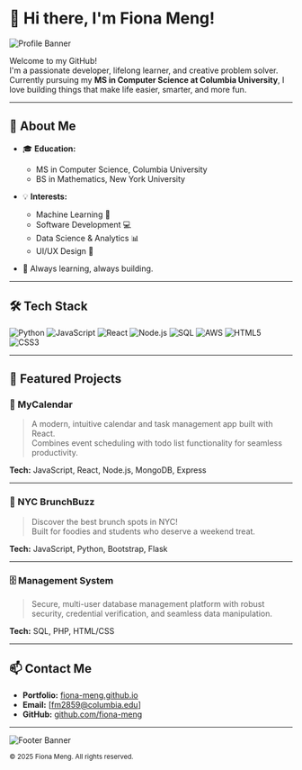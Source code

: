 # 👋 Hi there, I'm Fiona Meng!

![Profile Banner](https://capsule-render.vercel.app/api?type=waving&color=gradient&height=200&section=header&text=Fiona%20Meng&fontSize=50&fontAlignY=40&desc=Passionate%20Developer%20%7C%20CS%20@%20Columbia&descAlignY=60)

Welcome to my GitHub!  
I'm a passionate developer, lifelong learner, and creative problem solver. Currently pursuing my **MS in Computer Science at Columbia University**, I love building things that make life easier, smarter, and more fun.

---

## 🚀 About Me

- 🎓 **Education:**

  - MS in Computer Science, Columbia University
  - BS in Mathematics, New York University

- 💡 **Interests:**

  - Machine Learning 🤖
  - Software Development 💻
  - Data Science & Analytics 📊
  - UI/UX Design 🎨

- 🌱 Always learning, always building.

---

## 🛠️ Tech Stack

![Python](https://img.shields.io/badge/Python-3776AB?style=for-the-badge&logo=python&logoColor=white)
![JavaScript](https://img.shields.io/badge/JavaScript-F7DF1E?style=for-the-badge&logo=javascript&logoColor=black)
![React](https://img.shields.io/badge/React-20232A?style=for-the-badge&logo=react&logoColor=61DAFB)
![Node.js](https://img.shields.io/badge/Node.js-339933?style=for-the-badge&logo=nodedotjs&logoColor=white)
![SQL](https://img.shields.io/badge/SQL-4479A1?style=for-the-badge&logo=postgresql&logoColor=white)
![AWS](https://img.shields.io/badge/AWS-232F3E?style=for-the-badge&logo=amazonaws&logoColor=white)
![HTML5](https://img.shields.io/badge/HTML5-E34F26?style=for-the-badge&logo=html5&logoColor=white)
![CSS3](https://img.shields.io/badge/CSS3-1572B6?style=for-the-badge&logo=css3&logoColor=white)

---

## 🌟 Featured Projects

### 📅 MyCalendar

> A modern, intuitive calendar and task management app built with React.  
> Combines event scheduling with todo list functionality for seamless productivity.

**Tech:** JavaScript, React, Node.js, MongoDB, Express

---

### 🥞 NYC BrunchBuzz

> Discover the best brunch spots in NYC!  
> Built for foodies and students who deserve a weekend treat.

**Tech:** JavaScript, Python, Bootstrap, Flask

---

### 🗄️ Management System

> Secure, multi-user database management platform with robust security, credential verification, and seamless data manipulation.

**Tech:** SQL, PHP, HTML/CSS

---

## 📫 Contact Me

- **Portfolio:** [fiona-meng.github.io](https://fiona-meng.github.io/)
- **Email:** [fm2859@columbia.edu]
- **GitHub:** [github.com/fiona-meng](https://github.com/fiona-meng)

---

![Footer Banner](https://capsule-render.vercel.app/api?type=waving&color=gradient&height=100&section=footer)

<sub>© 2025 Fiona Meng. All rights reserved.</sub>
